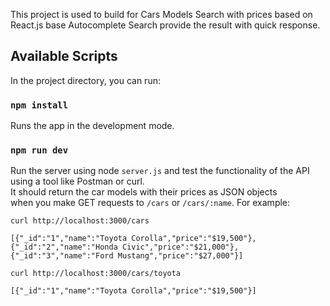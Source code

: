 This project is used to build for Cars Models Search with prices based on React.js base Autocomplete Search provide the result with quick response.

## Available Scripts

In the project directory, you can run:

### `npm install`

Runs the app in the development mode.<br />

### `npm run dev`

Run the server using node `server.js` and test the functionality of the API using a tool like Postman or curl.<br> 
It should return the car models with their prices as JSON objects <br>
when you make GET requests to `/cars` or `/cars/:name`. For example:

`curl http://localhost:3000/cars`

`[{"_id":"1","name":"Toyota Corolla","price":"$19,500"},{"_id":"2","name":"Honda Civic","price":"$21,000"},{"_id":"3","name":"Ford Mustang","price":"$27,000"}]`

`curl http://localhost:3000/cars/toyota`

`[{"_id":"1","name":"Toyota Corolla","price":"$19,500"}]`